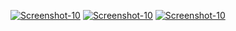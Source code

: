 <a href="https://image.prntscr.com/image/usP5VxWwQmWYzTAssGQ7cw.png"><img src="https://image.prntscr.com/image/usP5VxWwQmWYzTAssGQ7cw.png" alt="Screenshot-10" border="0"></a>
<a href="https://image.prntscr.com/image/bmCKj7BgSgyzNjQKWzAsLA.png"><img src="https://image.prntscr.com/image/bmCKj7BgSgyzNjQKWzAsLA.png" alt="Screenshot-10" border="0"></a>
<a href="https://image.prntscr.com/image/IpGzjO21R3WCsjzAJ19qpQ.png"><img src="https://image.prntscr.com/image/IpGzjO21R3WCsjzAJ19qpQ.png" alt="Screenshot-10" border="0"></a>

